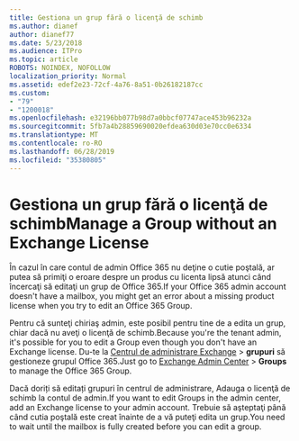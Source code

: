 ```yaml
---
title: Gestiona un grup fără o licenţă de schimb
ms.author: dianef
author: dianef77
ms.date: 5/23/2018
ms.audience: ITPro
ms.topic: article
ROBOTS: NOINDEX, NOFOLLOW
localization_priority: Normal
ms.assetid: edef2e23-72cf-4a76-8a51-0b26182187cc
ms.custom:
- "79"
- "1200018"
ms.openlocfilehash: e32196bb077b98d7a0bbcf07747ace453b96232a
ms.sourcegitcommit: 5fb7a4b28859690020efdea630d03e70cc0e6334
ms.translationtype: MT
ms.contentlocale: ro-RO
ms.lasthandoff: 06/28/2019
ms.locfileid: "35380805"
---
```

# <a name="manage-a-group-without-an-exchange-license"></a><span data-ttu-id="ca785-102">Gestiona un grup fără o licenţă de schimb</span><span class="sxs-lookup"><span data-stu-id="ca785-102">Manage a Group without an Exchange License</span></span>

<span data-ttu-id="ca785-103">În cazul în care contul de admin Office 365 nu deţine o cutie poştală, ar putea să primiţi o eroare despre un produs cu licenta lipsă atunci când încercaţi să editaţi un grup de Office 365.</span><span class="sxs-lookup"><span data-stu-id="ca785-103">If your Office 365 admin account doesn't have a mailbox, you might get an error about a missing product license when you try to edit an Office 365 Group.</span></span>
  
<span data-ttu-id="ca785-104">Pentru că sunteţi chiriaş admin, este posibil pentru tine de a edita un grup, chiar dacă nu aveţi o licenţă de schimb.</span><span class="sxs-lookup"><span data-stu-id="ca785-104">Because you're the tenant admin, it's possible for you to edit a Group even though you don't have an Exchange license.</span></span> <span data-ttu-id="ca785-105">Du-te la [Centrul de administrare Exchange](https://outlook.office365.com/ecp.aspx) \> **grupuri** să gestioneze grupul Office 365.</span><span class="sxs-lookup"><span data-stu-id="ca785-105">Just go to [Exchange Admin Center](https://outlook.office365.com/ecp.aspx) \> **Groups** to manage the Office 365 Group.</span></span>
  
<span data-ttu-id="ca785-106">Dacă doriți să editați grupuri în centrul de administrare, Adauga o licenţă de schimb la contul de admin.</span><span class="sxs-lookup"><span data-stu-id="ca785-106">If you want to edit Groups in the admin center, add an Exchange license to your admin account.</span></span> <span data-ttu-id="ca785-107">Trebuie să aşteptaţi până când cutia poştală este creat înainte de a vă puteţi edita un grup.</span><span class="sxs-lookup"><span data-stu-id="ca785-107">You need to wait until the mailbox is fully created before you can edit a group.</span></span>
  